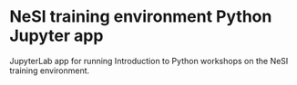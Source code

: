 # NeSI training environment Python Jupyter app

JupyterLab app for running Introduction to Python workshops on the NeSI training environment.
